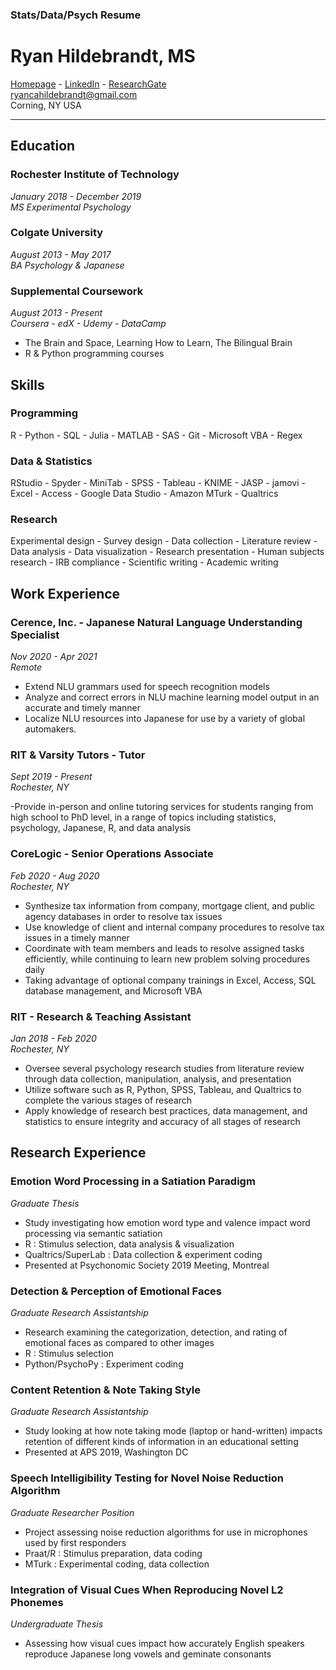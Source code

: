 ### Stats/Data/Psych Resume

# Ryan Hildebrandt, MS

[Homepage](https://github.com/ryancahildebrandt) - [LinkedIn](https://linkedin.com/in/rcah) - [ResearchGate](https://researchgate.net/profile/Ryan\_Hildebrandt)<br>
ryancahildebrandt@gmail.com<br>
Corning, NY USA<br>

---

## Education

### Rochester Institute of Technology

*January 2018 - December 2019*<br>
*MS Experimental Psychology*<br>

### Colgate University

*August 2013 - May 2017*<br>
*BA Psychology & Japanese*<br>

### Supplemental Coursework

*August 2013 - Present*<br>
*Coursera - edX - Udemy - DataCamp*<br>

- The Brain and Space, Learning How to Learn, The Bilingual Brain 
- R & Python programming courses

## Skills

### Programming

R - Python - SQL - Julia - MATLAB - SAS - Git - Microsoft VBA - Regex

### Data & Statistics

RStudio - Spyder - MiniTab - SPSS - Tableau - KNIME - JASP - jamovi - Excel - Access - Google Data Studio - Amazon MTurk - Qualtrics

### Research

Experimental design - Survey design - Data collection - Literature review - Data analysis - Data visualization - Research presentation - Human subjects research - IRB compliance - Scientific writing - Academic writing

## Work Experience

### Cerence, Inc. - Japanese Natural Language Understanding Specialist

*Nov 2020 - Apr 2021*<br>
*Remote*<br>

- Extend NLU grammars used for speech recognition models
- Analyze and correct errors in NLU machine learning model output in an accurate and timely manner
- Localize NLU resources into Japanese for use by a variety of global automakers.

### RIT & Varsity Tutors - Tutor

*Sept 2019 - Present*<br>
*Rochester, NY*<br>

-Provide in-person and online tutoring services for students ranging from high school to PhD level, in a range of topics including statistics, psychology, Japanese, R, and data analysis

### CoreLogic - Senior Operations Associate

*Feb 2020 - Aug 2020*<br>
*Rochester, NY*<br>

- Synthesize tax information from company, mortgage client, and public agency databases in order to resolve tax issues
- Use knowledge of client and internal company procedures to resolve tax issues in a timely manner
- Coordinate with team members and leads to resolve assigned tasks efficiently, while continuing to learn new problem solving procedures daily
- Taking advantage of optional company trainings in Excel, Access, SQL database management, and Microsoft VBA

### RIT - Research & Teaching Assistant

*Jan 2018 - Feb 2020*<br>
*Rochester, NY*<br>

- Oversee several psychology research studies from literature review through data collection, manipulation, analysis, and presentation
- Utilize software such as R, Python, SPSS, Tableau, and Qualtrics to complete the various stages of research
- Apply knowledge of research best practices, data management, and statistics to ensure integrity and accuracy of all stages of research

## Research Experience

### Emotion Word Processing in a Satiation Paradigm

*Graduate Thesis*<br>

- Study investigating how emotion word type and valence impact word processing via semantic satiation
- R : Stimulus selection, data analysis \& visualization
- Qualtrics/SuperLab : Data collection \& experiment coding
- Presented at Psychonomic Society 2019 Meeting, Montreal

### Detection & Perception of Emotional Faces

*Graduate Research Assistantship*<br>

- Research examining the categorization, detection, and rating of emotional faces as compared to other images
- R : Stimulus selection
- Python/PsychoPy : Experiment coding

### Content Retention & Note Taking Style

*Graduate Research Assistantship*<br>

- Study looking at how note taking mode (laptop or hand-written) impacts retention of different kinds of information in an educational setting
- Presented at APS 2019, Washington DC

### Speech Intelligibility Testing for Novel Noise Reduction Algorithm

*Graduate Researcher Position*<br>

- Project assessing noise reduction algorithms for use in microphones used by first responders
- Praat/R : Stimulus preparation, data coding
- MTurk : Experimental coding, data collection

### Integration of Visual Cues When Reproducing Novel L2 Phonemes

*Undergraduate Thesis*<br>

- Assessing how visual cues impact how accurately English speakers reproduce Japanese long vowels and geminate consonants

